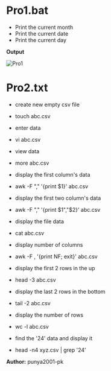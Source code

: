 # **Pro1.bat**

- Print the current month
- Print the current date
- Print the current day

**Output**

![Pro1](https://github.com/user-attachments/assets/d8a9389a-6980-4884-8ce4-2ff58bbf96bf)

# **Pro2.txt**

- create new empty csv file
* touch abc.csv

- enter data 
* vi abc.csv

- view data
* more abc.csv

- display the first column's data
* awk -F "," '{print $1}' abc.csv

- display the first two column's data
* awk -F "," '{print $1","$2}' abc.csv

- display the file data
* cat abc.csv

- display number of columns
* awk -F , '{print NF; exit}' abc.csv

- display the first 2 rows in the up
* head -3 abc.csv

- display the last 2 rows in the bottom
* tail -2 abc.csv

- display the number of rows 
* wc -l abc.csv

- find the '24' data and display it
* head -n4 xyz.csv | grep '24'


**Author:** punya2001-pk 

